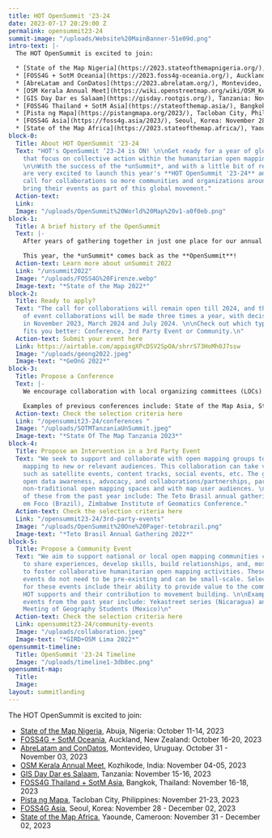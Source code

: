 ```yaml
---
title: HOT OpenSummit '23-24
date: 2023-07-17 20:29:00 Z
permalink: opensummit23-24
summit-image: "/uploads/Website%20MainBanner-51e09d.png"
intro-text: |-
  The HOT OpenSummit is excited to join:

  * [State of the Map Nigeria](https://2023.stateofthemapnigeria.org/), Abuja, Nigeria: October 11-14, 2023
  * [FOSS4G + SotM Oceania](https://2023.foss4g-oceania.org/), Auckland, New Zealand: October 16-20, 2023
  * [AbreLatam and ConDatos](https://2023.abrelatam.org/), Montevideo, Uruguay. October 31 - November 03, 2023
  * [OSM Kerala Annual Meet](https://wiki.openstreetmap.org/wiki/OSM_Kerala_Community_Meetup_2022), Kozhikode, India: November 04-05, 2023
  * [GIS Day Dar es Salaam](https://gisday.rootgis.org/), Tanzania: November 15-16, 2023
  * [FOSS4G Thailand + SotM Asia](https://stateofthemap.asia/), Bangkok, Thailand: November 16-18, 2023
  * [Pista ng Mapa](https://pistangmapa.org/2023/), Tacloban City, Philippines: November 21-23, 2023
  * [FOSS4G Asia](https://foss4g.asia/2023/), Seoul, Korea: November 28 - December 02, 2023
  * [State of the Map Africa](https://2023.stateofthemap.africa/), Yaounde, Cameroon: November 31 - December 02, 2023
block-0:
  Title: About HOT OpenSummit '23-24
  Text: "HOT's OpenSummit ‘23-24 is ON! \n\nGet ready for a year of global events
    that focus on collective action within the humanitarian open mapping community.
    \n\nWith the success of the *unSummit*, and with a little bit of rebranding, we
    are very excited to launch this year's **HOT OpenSummit '23-24** and open our
    call for collaborations so more communities and organizations around the world
    bring their events as part of this global movement."
  Action-text: 
  Link: 
  Image: "/uploads/OpenSummit%20World%20Map%20v1-a0f0eb.png"
block-1:
  Title: A brief history of the OpenSummit
  Text: |-
    After years of gathering together in just one place for our annual conference, in 2022 we launched the *HOT unSummit*, a decentralized, year-long program of 13 global, regional, and local conferences worldwide, where each community brought together its own perspectives on open mapping, OpenStreetMap, humanitarian response, and social impact.

    This year, the *unSummit* comes back as the **OpenSummit**!
  Action-text: Learn more about unSummit 2022
  Link: "/unsummit2022"
  Image: "/uploads/FOSS4G%20Firenze.webp"
  Image-text: "*State of the Map 2022*"
block-2:
  Title: Ready to apply?
  Text: "The call for collaborations will remain open till 2024, and the selection
    of event collaborations will be made three times a year, with decisions taken
    in November 2023, March 2024 and July 2024. \n\nCheck out which type of event
    fits you better: Conference, 3rd Party Event or Community.\n"
  Action-text: Submit your event here
  Link: https://airtable.com/appixgXPcDSV2SpOA/shrrS73HoMh0J7ssw
  Image: "/uploads/geong2022.jpeg"
  Image-text: "*GeOnG 2022*"
block-3:
  Title: Propose a Conference
  Text: |-
    We encourage collaboration with local organizing committees (LOCs) for existing conferences that focus on open mapping or humanitarian/development work relevant to open mapping. These events should align closely with the criteria set for the HOT OpenSummit event collaborations. Priority will be given to conferences in HOT's priority countries.

    Examples of previous conferences include: State of the Map Asia, State of the Map Tanzania, and the Pacific Geospatial Conference.
  Action-text: Check the selection criteria here
  Link: "/opensummit23-24/conferences "
  Image: "/uploads/SOTMTanzaniaUnSummit.jpeg"
  Image-text: "*State Of The Map Tanzania 2023*"
block-4:
  Title: Propose an Intervention in a 3rd Party Event
  Text: "We seek to support and collaborate with open mapping groups to bring open
    mapping to new or relevant audiences. This collaboration can take various forms,
    such as satellite events, content tracks, social events, etc. The goal is to promote
    open data awareness, advocacy, and collaborations/partnerships, particularly in
    non-traditional open mapping spaces and with map user audiences. \n\nExamples
    of these from the past year include: The Teto Brasil annual gathering,  Cidade
    em Foco (Brazil), Zimbabwe Institute of Geomatics Conference."
  Action-text: Check the selection criteria here
  Link: "/opensummit23-24/3rd-party-events"
  Image: "/uploads/OpenSummit%20One%20Pager-tetobrazil.png"
  Image-text: "*Teto Brasil Annual Gathering 2022*"
block-5:
  Title: Propose a Community Event
  Text: "We aim to support national or local open mapping communities coming together
    to share experiences, develop skills, build relationships, and, most importantly,
    to foster collaborative humanitarian open mapping activities. These community
    events do not need to be pre-existing and can be small-scale. Selection criteria
    for these events include their ability to provide value to the communities that
    HOT supports and their contribution to movement building. \n\nExamples of such
    events from the past year include: Yekastreet series (Nicaragua) and ENEG (National
    Meeting of Geography Students (Mexico)\n"
  Action-text: Check the selection criteria here
  Link: opensummit23-24/community-events
  Image: "/uploads/collaboration.jpeg"
  Image-text: "*GIRD+OSM Lima 2022*"
opensummit-timeline:
  Title: OpenSummit '23-24 Timeline
  Image: "/uploads/timeline1-3db8ec.png"
opensummit-map:
  Title: 
  Image: 
layout: summitlanding
---
```


The HOT OpenSummit is excited to join:

* [State of the Map Nigeria](https://2023.stateofthemapnigeria.org/), Abuja, Nigeria: October 11-14, 2023
* [FOSS4G + SotM Oceania](https://2023.foss4g-oceania.org/), Auckland, New Zealand: October 16-20, 2023
* [AbreLatam and ConDatos](https://2023.abrelatam.org/), Montevideo, Uruguay. October 31 - November 03, 2023
* [OSM Kerala Annual Meet](https://wiki.openstreetmap.org/wiki/OSM_Kerala_Community_Meetup_2022), Kozhikode, India: November 04-05, 2023
* [GIS Day Dar es Salaam](https://gisday.rootgis.org/), Tanzania: November 15-16, 2023
* [FOSS4G Thailand + SotM Asia](https://stateofthemap.asia/), Bangkok, Thailand: November 16-18, 2023
* [Pista ng Mapa](https://pistangmapa.org/2023/), Tacloban City, Philippines: November 21-23, 2023
* [FOSS4G Asia](https://foss4g.asia/2023/), Seoul, Korea: November 28 - December 02, 2023
* [State of the Map Africa](https://2023.stateofthemap.africa/), Yaounde, Cameroon: November 31 - December 02, 2023